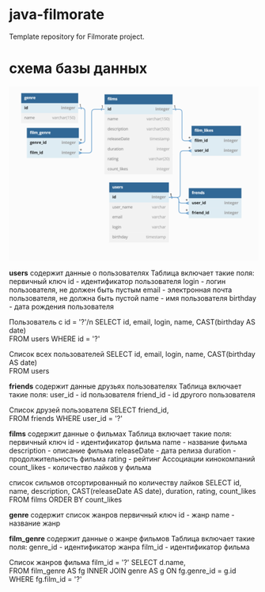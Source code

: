 # java-filmorate
Template repository for Filmorate project.
#  схема базы данных
![схема базы данных](src/test/resources/images/img.png)

**users** содержит данные о пользователях
Таблица включает такие поля:
первичный ключ id - идентификатор пользователя
login - логин пользователя, не должен быть пустым
email - электронная почта пользователя, не должна быть пустой
name - имя пользователя
birthday - дата рождения пользователя

Пользователь с id = '?'/n
SELECT id,
email,
login,
name,
CAST(birthday AS date)       
FROM users
WHERE id = '?'

Список всех пользователей
SELECT id,
email,
login,
name,
CAST(birthday AS date)       
FROM users


**friends** содержит данные друзьях пользователях
Таблица включает такие поля:
user_id - id пользователя
friend_id - id другого пользователя

Список друзей пользователя
SELECT friend_id,     
FROM friends
WHERE user_id = '?'


**films** содержит данные о фильмах
Таблица включает такие поля:
первичный ключ id - идентификатор фильма
name - название фильма
description - описание фильма
releaseDate - дата релиза
duration - продолжительность фильма
rating - рейтинг Ассоциации кинокомпаний
count_likes - количество лайков у фильма


список сильмов отсортированный по количеству лайков
SELECT id,
name,
description,
CAST(releaseDate AS date),
duration,
rating,
count_likes       
FROM films
ORDER BY count_likes

**genre** содержит список жанров
первичный ключ id - жанр 
name - название жанр 


**film_genre** содержит данные о жанре фильмов
Таблица включает такие поля:
genre_id - идентификатор жанра
film_id - идентификатор фильма

Список жанров фильма film_id = '?'
SELECT d.name,     
FROM film_genre AS fg
INNER JOIN genre AS g ON fg.genre_id = g.id
WHERE fg.film_id = '?'
